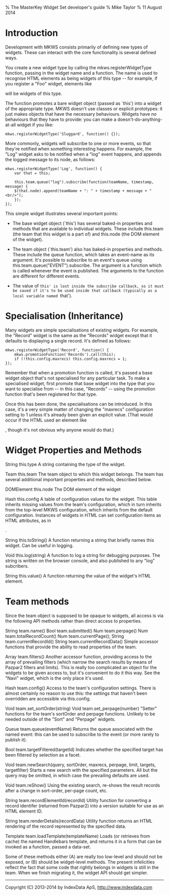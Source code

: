 % The MasterKey Widget Set developer's guide
% Mike Taylor
% 11 August 2014


Introduction
============

Development with MKWS consists primarily of defining new types of
widgets. These can interact with the core functionality is several
defined ways.

You create a new widget type by calling the mkws.registerWidgetType
function, passing in the widget name and a function. The name is used
to recognise HTML elements as being widgets of this type -- for
example, if you register a "Foo" widget, elements like <div
class="mkwsFoo"> will be widgets of this type.

The function promotes a bare widget object (passed as `this') into a
widget of the appropriate type. MKWS doesn't use classes or explicit
prototypes: it just makes objects that have the necessary
behaviours. Widgets have *no* behaviours that they have to provide:
you can make a doesn't-do-anything-at-all widget if you like:

	mkws.registerWidgetType('Sluggard', function() {});

More commonly, widgets will subscribe to one or more events, so that
they're notified when something interesting happens. For example, the
"Log" widget asks to be notified when a "log" event happens, and
appends the logged message to its node, as follows:

	mkws.registerWidgetType('Log', function() {
	    var that = this;

	    this.team.queue("log").subscribe(function(teamName, timestamp, message) {
		$(that.node).append(teamName + ": " + timestamp + message + "<br/>");
	    });
	});

This simple widget illustrates several important points:

* The base widget object (`this') has several baked-in properties and
  methods that are available to individual widgets. These include
  this.team (the team that this widget is a part of) and this.node
  (the DOM element of the widget).

* The team object (`this.team') also has baked-in properties and
  methods. These include the queue function, which takes an event-name
  as its argument. It's possible to subscribe to an event's queue
  using this.team.queue("EVENT").subscribe. The argument is a function
  which is called whenever the event is published. The arguments to
  the function are different for different events.

* The value of `this' is lost inside the subscribe callback, so it
  must be saved if it's to be used inside that callback (typically as
  a local variable named `that').


Specialisation (Inheritance)
============================

Many widgets are simple specialisations of existing widgets. For
example, the "Record" widget is the same as the "Records" widget
except that it defaults to displaying a single record. It's defined as
follows:

	mkws.registerWidgetType('Record', function() {
	    mkws.promotionFunction('Records').call(this);
	    if (!this.config.maxrecs) this.config.maxrecs = 1;
	});

Remember that when a promotion function is called, it's passed a base
widget object that's not specialised for any particular task. To make
a specialised widget, first promote that base widget into the type
that you want to specialise from -- in this case, "Records" -- using
the promotion function that's been registered for that type.

Once this has been done, the specialisations can be introduced. In
this case, it's a very simple matter of changing the "maxrecs"
configuration setting to 1 unless it's already been given an explicit
value. (That would occur if the HTML used an element like <div
class="mkwsRecord" maxrecs="2">, though it's not obvious why anyone
would do that.)


Widget Properties and Methods
=============================

String this.type
	A string containing the type of the widget.

Team this.team
	The team object to which this widget belongs. The team has
	several additional important properties and methods, described
	below.

DOMElement this.node
	The DOM element of the widget

Hash this.config
	A table of configuration values for the widget. This table
	inherits missing values from the team's configuration, which
	in turn inherits from the top-level MKWS configuration, which
	inherits from the default configuration. Instances of widgets
	in HTML can set configuration items as HTML attributes, as in
	<div class="mkwsRecords" maxrecs="2">.

String this.toString()
	A function returning a string that briefly names this
	widget. Can be useful in logging.

Void this.log(string)
	A function to log a string for debugging purposes. The string
	is written on the browser console, and also published to any
	"log" subcribers.

String this.value()
	A function returning the value of the widget's HTML element.


Team methods
============

Since the team object is supposed to be opaque to widgets, all access
is via the following API methods rather than direct access to
properties.

String team.name()
Bool team.submitted()
Num team.perpage()
Num team.totalRecordCount()
Num team.currentPage();
String team.currentRecordId()
String team.currentRecordData()
	Simple accessor functions that provide the ability to read
	properties of the team.

Array team.filters()
	Another accessor function, providing access to the array of
	prevailing filters (which narrow the search results by means
	of Pazpar2 filters and limits). This is really too complicated
	an object for the widgets to be given access to, but it's
	convenient to do it this way. See the "Navi" widget, which is
	the only place it's used.

Hash team.config()
	Access to the team's configuration settings. There is almost
	certainly no reason to use this: the settings that haven't
	been overridden are accessible via this.config.

Void team.set_sortOrder(string)
Void team.set_perpage(number)
	"Setter" functions for the team's sortOrder and perpage
	functions. Unlikely to be needed outside of the "Sort" and
	"Perpage" widgets.

Queue team.queue(eventName)
	Returns the queue associated with the named event: this can be
	used to subscribe to the event (or more rarely to publish it).

Bool team.targetFiltered(targetId)
	Indicates whether the specified target has been filtered by
	selection as a facet.

Void team.newSearch(query, sortOrder, maxrecs, perpage, limit, targets, targetfilter)
	Starts a new search with the specified parameters. All but the
	query may be omitted, in which case the prevailing defaults
	are used.

Void team.reShow()
	Using the existing search, re-shows the result records after a
	change in sort-order, per-page count, etc.

String team.recordElementId(recordId)
	Utility function for converting a record identifer (returned
	from Pazpar2) into a version suitable for use as an HTML
	element ID.

String team.renderDetails(recordData)
	Utility function returns an HTML rendering of the record
	represented by the specified data.

Template team.loadTemplate(templateName)
	Loads (or retrieves from cache) the named Handlebars template,
	and returns it in a form that can be invoked as a function,
	passed a data-set.

Some of these methods either (A) are really too low-level and should
not be exposed, or (B) should be widget-level methods. The present
infelicities reflect the fact that some code that rightly belongs in
widgets is still in the team. When we finish migrating it, the widget
API should get simpler.

- - -

Copyright (C) 2013-2014 by IndexData ApS, <http://www.indexdata.com>
